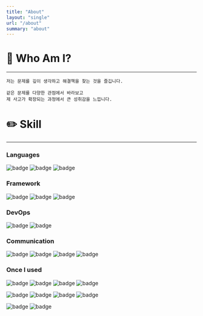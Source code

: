 ```yaml
---
title: "About"
layout: "single"
url: "/about"
summary: "about"
---
```


# 🤔 Who Am I?
---
    저는 문제를 깊이 생각하고 해결책을 찾는 것을 즐깁니다.

    같은 문제를 다양한 관점에서 바라보고    
    제 사고가 확장되는 과정에서 큰 성취감을 느낍니다.

# ✏️ Skill
---
### **Languages**
![badge](https://img.shields.io/badge/Java-black?style=flat&logo=openjdk&logoColor=white)
![badge](https://img.shields.io/badge/Javascript-F7DF1E?style=flat&logo=javascript&logoColor=white)
![badge](https://img.shields.io/badge/Oracle-F80000?style=flat&logo=oracle&logoColor=white)

### **Framework**
![badge](https://img.shields.io/badge/Spring-6DB33F?style=flat&logo=spring&logoColor=white)
![badge](https://img.shields.io/badge/SpringBoot-6DB33F?style=flat&logo=springboot&logoColor=white)
![badge](https://img.shields.io/badge/Mybatis--CD0000?style=flat)

### **DevOps**
![badge](https://img.shields.io/badge/AWS-232F3E?style=flat&logo=amazonwebservices&logoColor=white)
![badge](https://img.shields.io/badge/Gabia--3178C6?style=flat&logo=gabia&logoColor=white)

### **Communication**
![badge](https://img.shields.io/badge/Slack-4A154B?style=flat&logo=slack&logoColor=white)
![badge](https://img.shields.io/badge/Discord-5865F2?style=flat&logo=discord&logoColor=white)
![badge](https://img.shields.io/badge/Groupware-0866FF?style=flat&logo=messenger&logoColor=white)
![badge](https://img.shields.io/badge/Teams-5255aa)

### **Once I used**
![badge](https://img.shields.io/badge/C++-00599C?style=flat&logo=cplusplus&logoColor=white)
![badge](https://img.shields.io/badge/Python-3776AB?style=flat&logo=python&logoColor=white)
![badge](https://img.shields.io/badge/Typescript-3178C6?style=flat&logo=typescript&logoColor=white)
![badge](https://img.shields.io/badge/PostgreSQL-4169E1?style=flat&logo=postgresql&logoColor=white)

![badge](https://img.shields.io/badge/FastAPI-009688?style=flat&logo=fastapi&logoColor=white)
![badge](https://img.shields.io/badge/Node.js-5FA04E?style=flat&logo=nodedotjs&logoColor=white)
![badge](https://img.shields.io/badge/Next.js-000000?style=flat&logo=nextdotjs&logoColor=white)
![badge](https://img.shields.io/badge/Hibernate-59666C?style=flat&logo=hibernate&logoColor=white)

![badge](https://img.shields.io/badge/GCP-4285F4?style=flat&logo=googlecloud&logoColor=white)
![badge](https://img.shields.io/badge/Bigquery-669DF6?style=flat&logo=googlebigquery&logoColor=white)